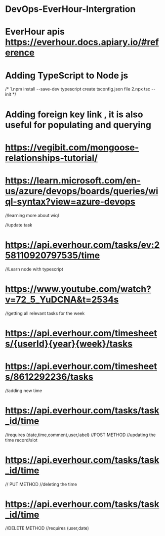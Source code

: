 # DevOps-EverHour-Intergration

# EverHour apis https://everhour.docs.apiary.io/#reference

# Adding TypeScript to Node js
/*
1.npm install --save-dev typescript
create tsconfig.json file
2.npx tsc --init 
*/

# Adding foreign key link , it is also useful for populating and querying
# https://vegibit.com/mongoose-relationships-tutorial/
# https://learn.microsoft.com/en-us/azure/devops/boards/queries/wiql-syntax?view=azure-devops
//learning more about wiql

//update task
# https://api.everhour.com/tasks/ev:258110920797535/time
//Learn node with typescript
# https://www.youtube.com/watch?v=72_5_YuDCNA&t=2534s

//getting all relevant tasks for the week
# https://api.everhour.com/timesheets/{userId}{year}{week}/tasks
# https://api.everhour.com/timesheets/8612292236/tasks

//adding new time
# https://api.everhour.com/tasks/task_id/time
//requires (date,time,comment,user,label)
//POST METHOD
//updating the time record/slot
# https://api.everhour.com/tasks/task_id/time
// PUT METHOD
//deleting the time
# https://api.everhour.com/tasks/task_id/time
//DELETE METHOD
//requires (user,date)